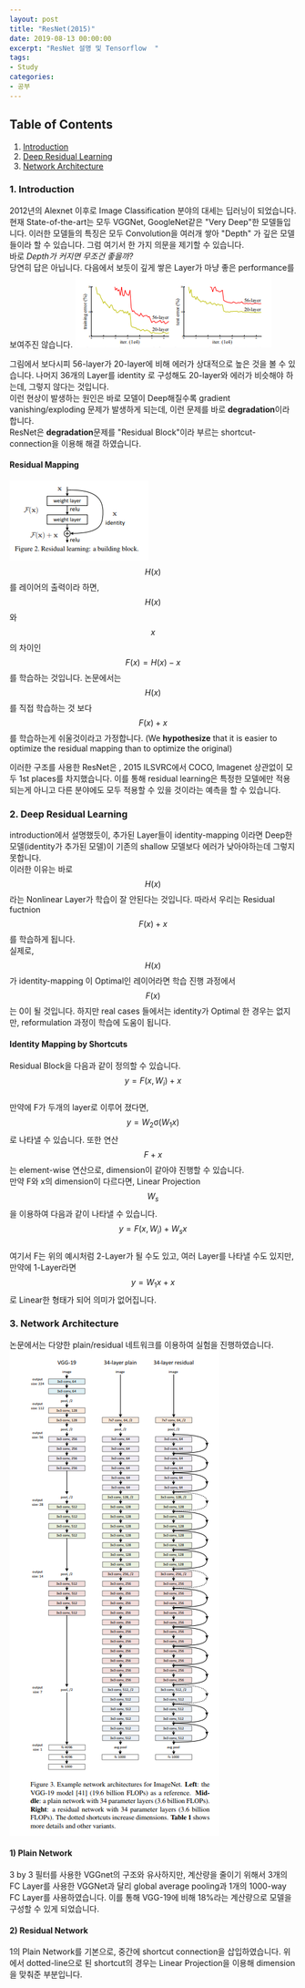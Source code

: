 ```yaml
---
layout: post
title: "ResNet(2015)"
date: 2019-08-13 00:00:00
excerpt: "ResNet 설명 및 Tensorflow  "  
tags:
- Study
categories:
- 공부
---
```

## Table of Contents 
1. [Introduction](#intro)
2. [Deep Residual Learning](#res)
3. [Network Architecture](#network)


### 1. Introduction<a name="intro"></a>
2012년의 Alexnet 이후로 Image Classification 분야의 대세는 딥러닝이 되었습니다. 현재 State-of-the-art는 모두 VGGNet, GoogleNet같은 "Very Deep"한 모델들입니다.   이러한 모델들의 특징은 모두 Convolution을 여러개 쌓아 "Depth" 가 깊은 모델들이라 할 수 있습니다. 그럼 여기서 한 가지 의문을 제기할 수 있습니다.  
바로 *Depth가 커지면 무조건 좋을까?*   
당연히 답은 아닙니다. 다음에서 보듯이 깊게 쌓은 Layer가 마냥 좋은 performance를 보여주진 않습니다.
![Graph1](https://github.com/dghg/dghg.github.io/raw/master/_posts/img/1-res.PNG)  
  
그림에서 보다시피 56-layer가 20-layer에 비해 에러가 상대적으로 높은 것을 볼 수 있습니다. 나머지 36개의 Layer를 identity 로 구성해도 20-layer와 에러가 비슷해야 하는데, 그렇지 않다는 것입니다.  
이런 현상이 발생하는 원인은 바로 모델이 Deep해질수록 gradient vanishing/exploding 문제가 발생하게 되는데, 이런 문제를 바로 **degradation**이라 합니다.  
ResNet은 **degradation**문제를 "Residual Block"이라 부르는 shortcut-connection을 이용해 해결 하였습니다.  
  
#### Residual Mapping
![Block](https://github.com/dghg/dghg.github.io/raw/master/_posts/img/2-res.PNG)  
$$ H(x) $$를 레이어의 출력이라 하면, $$ H(x) $$ 와 $$ x $$의 차이인 $$F(x) = H(x) - x $$ 를 학습하는 것입니다. 논문에서는 $$ H(x) $$를 직접 학습하는 것 보다 $$ F(x) + x $$를 학습하는게 쉬울것이라고 가정합니다. (We **hypothesize** that it is easier to optimize the residual mapping than to optimize the original)  
  
이러한 구조를 사용한 ResNet은 , 2015 ILSVRC에서 COCO, Imagenet 상관없이 모두 1st places를 차지했습니다. 이를 통해 residual learning은 특정한 모델에만 적용되는게 아니고 다른 분야에도 모두 적용할 수 있을 것이라는 예측을 할 수 있습니다.  
  
  
### 2. Deep Residual Learning <a name="res"></a>  
introduction에서 설명했듯이, 추가된 Layer들이 identity-mapping 이라면 Deep한 모델(identity가 추가된 모델)이 기존의 shallow 모델보다 에러가 낮아야하는데 그렇지 못합니다.   
이러한 이유는 바로 $$ H(x) $$라는 Nonlinear Layer가 학습이 잘 안된다는 것입니다. 따라서 우리는 Residual fuctnion $$ F(x) + x$$를 학습하게 됩니다.  
실제로, $$H(x)$$가 identity-mapping 이 Optimal인 레이어라면 학습 진행 과정에서 $$F(x) $$는 0이 될 것입니다. 하지만 real cases 들에서는 identity가 Optimal 한 경우는 없지만, reformulation 과정이 학습에 도움이 됩니다.  
  
#### Identity Mapping by Shortcuts
Residual Block을 다음과 같이 정의할 수 있습니다.  
$$ y = F(x,{W_{i}})+x $$  
만약에 F가 두개의 layer로 이루어 졌다면,  
$$ y = W_{2}\upsigma(W_{1}x) $$로 나타낼 수 있습니다.  또한 연산 $$ F + x $$ 는 element-wise 연산으로, dimension이 같아야 진행할 수 있습니다.  
만약 F와 x의 dimension이 다르다면, Linear Projection $$ W_{s} $$ 을 이용하여 다음과 같이 나타낼 수 있습니다.  
$$ y = F(x,{W_{i}})+W_{s}x $$  
여기서 F는 위의 예시처럼 2-Layer가 될 수도 있고, 여러 Layer를 나타낼 수도 있지만, 만약에 1-Layer라면 $$ y = W_{1}x + x $$ 로 Linear한 형태가 되어 의미가 없어집니다.  

  
### 3. Network Architecture<a name="network"></a> 
논문에서는 다양한 plain/residual 네트워크를 이용하여 실험을 진행하였습니다.  
![Network](https://github.com/dghg/dghg.github.io/raw/master/_posts/img/3-res.PNG)  
#### 1) Plain Network
3 by 3 필터를 사용한 VGGnet의 구조와 유사하지만, 계산량을 줄이기 위해서 3개의 FC Layer를 사용한 VGGNet과 달리 global average pooling과 1개의 1000-way FC Layer를 사용하였습니다. 이를 통해 VGG-19에 비해 18%라는 계산량으로 모델을 구성할 수 있게 되었습니다.    
#### 2) Residual Network
1의 Plain Network를 기본으로, 중간에 shortcut connection을 삽입하였습니다. 위에서 dotted-line으로 된 shortcut의 경우는 Linear Projection을 이용해 dimension을 맞춰준 부분입니다.

